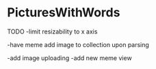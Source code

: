 PicturesWithWords
=================
TODO
-limit resizability to x axis

-have meme add image to collection upon parsing

-add image uploading
-add new meme view